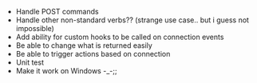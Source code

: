  - Handle POST commands
 - Handle other non-standard verbs?? (strange use case.. but i guess not impossible)
 - Add ability for custom hooks to be called on connection events
  - Be able to change what is returned easily
  - Be able to trigger actions based on connection
 - Unit test
 - Make it work on Windows -_-;;
